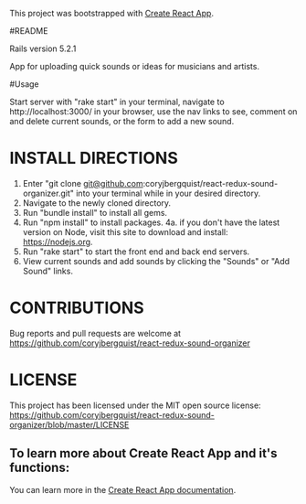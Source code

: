 This project was bootstrapped with [Create React App](https://github.com/facebook/create-react-app).

#README

Rails version 5.2.1

App for uploading quick sounds or ideas for musicians and artists.

#Usage

Start server with "rake start" in your terminal, navigate to http://localhost:3000/ in your browser, use the nav links to see, comment on and delete current sounds, or the form to add a new sound.

# INSTALL DIRECTIONS

1. Enter "git clone git@github.com:coryjbergquist/react-redux-sound-organizer.git" into your terminal while in your desired directory.
2. Navigate to the newly cloned directory.
3. Run "bundle install" to install all gems.
4. Run "npm install" to install packages.
  4a. if you don't have the latest version on Node, visit this site to download and install: https://nodejs.org.
5. Run "rake start" to start the front end and back end servers.
6. View current sounds and add sounds by clicking the "Sounds" or "Add Sound" links.

# CONTRIBUTIONS

Bug reports and pull requests are welcome at https://github.com/coryjbergquist/react-redux-sound-organizer

# LICENSE

 This project has been licensed under the MIT open source license: https://github.com/coryjbergquist/react-redux-sound-organizer/blob/master/LICENSE

## To learn more about Create React App and it's functions:

You can learn more in the [Create React App documentation](https://facebook.github.io/create-react-app/docs/getting-started).
